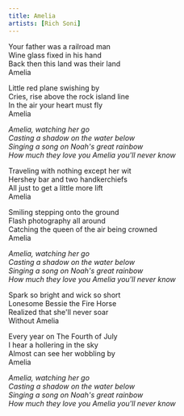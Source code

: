 ```yaml
---
title: Amelia
artists: [Rich Soni]
---
```


Your father was a railroad man  
Wine glass fixed in his hand  
Back then this land was their land  
Amelia  

Little red plane swishing by  
Cries, rise above the rock island line  
In the air your heart must fly  
Amelia  

*Amelia, watching her go*  
*Casting a shadow on the water below*  
*Singing a song on Noah's great rainbow*  
*How much they love you Amelia you'll never know*  

Traveling with nothing except her wit  
Hershey bar and two handkerchiefs   
All just to get a little more lift  
Amelia  

Smiling stepping onto the ground  
Flash photography all around  
Catching the queen of the air being crowned  
Amelia  

*Amelia, watching her go*  
*Casting a shadow on the water below*  
*Singing a song on Noah's great rainbow*  
*How much they love you Amelia you'll never know*  

Spark so bright and wick so short  
Lonesome Bessie the Fire Horse  
Realized that she'll never soar  
Without Amelia  

Every year on The Fourth of July  
I hear a hollering in the sky  
Almost can see her wobbling by  
Amelia  

*Amelia, watching her go*  
*Casting a shadow on the water below*  
*Singing a song on Noah's great rainbow*  
*How much they love you Amelia you'll never know*  
